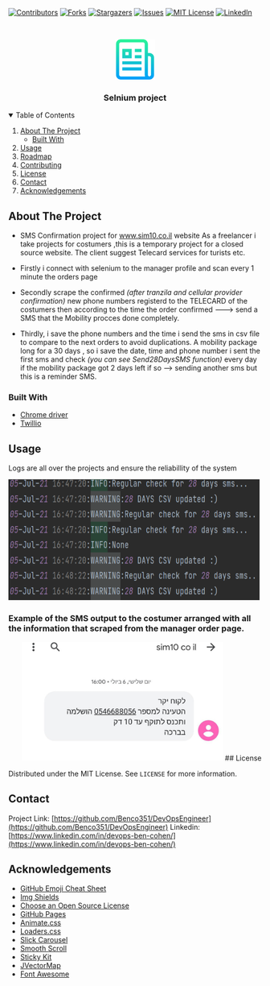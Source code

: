 
<!-- PROJECT SHIELDS -->
<!--
*** I'm using markdown "reference style" links for readability.
*** Reference links are enclosed in brackets [ ] instead of parentheses ( ).
*** See the bottom of this document for the declaration of the reference variables
*** for contributors-url, forks-url, etc. This is an optional, concise syntax you may use.
*** https://www.markdownguide.org/basic-syntax/#reference-style-links
-->
[![Contributors][contributors-shield]][contributors-url]
[![Forks][forks-shield]][forks-url]
[![Stargazers][stars-shield]][stars-url]
[![Issues][issues-shield]][issues-url]
[![MIT License][license-shield]][license-url]
[![LinkedIn][linkedin-shield]][linkedin-url]



<!-- PROJECT LOGO -->
<br />
<p align="center">
    <img src="images/logo.png" alt="Logo" width="80" height="80">
  </a>

  <h3 align="center">Selnium project</h3>



<!-- TABLE OF CONTENTS -->
<details open="open">
  <summary>Table of Contents</summary>
  <ol>
    <li>
      <a href="#about-the-project">About The Project</a>
      <ul>
        <li><a href="#built-with">Built With</a></li>
      </ul>
    </li>
    <li><a href="#usage">Usage</a></li>
    <li><a href="#roadmap">Roadmap</a></li>
    <li><a href="#contributing">Contributing</a></li>
    <li><a href="#license">License</a></li>
    <li><a href="#contact">Contact</a></li>
    <li><a href="#acknowledgements">Acknowledgements</a></li>
  </ol>
</details>



<!-- ABOUT THE PROJECT -->
## About The Project
* SMS Confirmation project for www.sim10.co.il website 
As a freelancer i take projects for costumers ,this is a temporary project for a closed source website.
The client suggest Telecard services for turists etc.

* Firstly i connect with selenium to the manager profile and scan every 1 minute the orders page

* Secondly scrape the confirmed *(after tranzila and cellular provider confirmation)* new phone numbers registerd to the TELECARD of the costumers
then according to the time the order confirmed ---> send a SMS that the Mobility procces done completely.

* Thirdly, i save the phone numbers and the time i send the sms in csv file to compare to the next orders to avoid duplications.
A mobility package long for a 30 days , so i save the date, time and phone number i sent the first sms and check *(you can see Send28DaysSMS function)* every day if the mobility package got 2 days left if so --> sending another sms but this is a reminder SMS.

### Built With
* [Chrome driver](https://chromedriver.chromium.org/downloads)
* [Twillio](https://www.twilio.com/messaging)

<!-- USAGE EXAMPLES -->
## Usage
Logs are all over the projects and ensure the reliabillity of the system
<br />
<p align="left">
    <img src="images/LOGS.png" alt="Logs" width="500" height="240">
  </a>
<h3>Example of the SMS output to the costumer arranged with all the information that scraped from the manager order page.</h3>
<p align="right">
    <img src="images/Sms.png" alt="SMS" width="400 height="240">
  </a>
<!-- LICENSE -->
## License

Distributed under the MIT License. See `LICENSE` for more information.



<!-- CONTACT -->
## Contact
Project Link: [https://github.com/Benco351/DevOpsEngineer](https://github.com/Benco351/DevOpsEngineer)
Linkedin: [https://www.linkedin.com/in/devops-ben-cohen/](https://www.linkedin.com/in/devops-ben-cohen/)


<!-- ACKNOWLEDGEMENTS -->
## Acknowledgements
* [GitHub Emoji Cheat Sheet](https://www.webpagefx.com/tools/emoji-cheat-sheet)
* [Img Shields](https://shields.io)
* [Choose an Open Source License](https://choosealicense.com)
* [GitHub Pages](https://pages.github.com)
* [Animate.css](https://daneden.github.io/animate.css)
* [Loaders.css](https://connoratherton.com/loaders)
* [Slick Carousel](https://kenwheeler.github.io/slick)
* [Smooth Scroll](https://github.com/cferdinandi/smooth-scroll)
* [Sticky Kit](http://leafo.net/sticky-kit)
* [JVectorMap](http://jvectormap.com)
* [Font Awesome](https://fontawesome.com)





<!-- MARKDOWN LINKS & IMAGES -->
<!-- https://www.markdownguide.org/basic-syntax/#reference-style-links -->
[contributors-shield]: https://img.shields.io/github/contributors/othneildrew/Best-README-Template.svg?style=for-the-badge
[contributors-url]: https://github.com/othneildrew/Best-README-Template/graphs/contributors
[forks-shield]: https://img.shields.io/github/forks/othneildrew/Best-README-Template.svg?style=for-the-badge
[forks-url]: https://github.com/othneildrew/Best-README-Template/network/members
[stars-shield]: https://img.shields.io/github/stars/othneildrew/Best-README-Template.svg?style=for-the-badge
[stars-url]: https://github.com/othneildrew/Best-README-Template/stargazers
[issues-shield]: https://img.shields.io/github/issues/othneildrew/Best-README-Template.svg?style=for-the-badge
[issues-url]: https://github.com/othneildrew/Best-README-Template/issues
[license-shield]: https://img.shields.io/github/license/othneildrew/Best-README-Template.svg?style=for-the-badge
[license-url]: https://github.com/othneildrew/Best-README-Template/blob/master/LICENSE.txt
[linkedin-shield]: https://img.shields.io/badge/-LinkedIn-black.svg?style=for-the-badge&logo=linkedin&colorB=555
[linkedin-url]: https://linkedin.com/in/othneildrew
[product-screenshot]: images/screenshot.png

